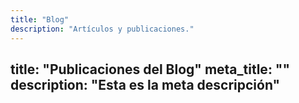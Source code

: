 ```yaml
---
title: "Blog"
description: "Artículos y publicaciones."
---
```


title: "Publicaciones del Blog"
meta_title: ""
description: "Esta es la meta descripción"
---